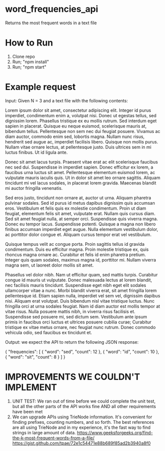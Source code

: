 # word_frequencies_api
Returns the most frequent words in a text file

# How to Run
1. Clone repo
2. Run; "npm install"
3. Run; "npm start"

# Example request

Input: Given N = 3 and a text file with the following contents:

Lorem ipsum dolor sit amet, consectetur adipiscing elit. Integer id purus imperdiet, condimentum enim a, volutpat nisi. Donec ut egestas tellus, sed dignissim lorem. Phasellus tristique ex eu mollis rutrum. Sed interdum eget sapien in placerat. Quisque eu neque euismod, scelerisque mauris at, bibendum tellus. Pellentesque non sem nec dui feugiat posuere. Vivamus ac diam auctor, commodo enim sed, lobortis magna. Nullam nunc risus, hendrerit sed augue ac, imperdiet facilisis libero. Quisque non mollis purus. Nullam vitae ornare lectus, at pellentesque justo. Duis ultrices sem in mi luctus finibus. Ut id ligula ante.

Donec sit amet lacus turpis. Praesent vitae erat ac elit scelerisque faucibus nec sed dui. Suspendisse in imperdiet sapien. Donec efficitur ex lorem, a faucibus urna luctus sit amet. Pellentesque elementum euismod lorem, ac vulputate mauris iaculis quis. Ut in dolor sit amet leo ornare sagittis. Aliquam tincidunt mi vel lacus sodales, in placerat lorem gravida. Maecenas blandit mi auctor fringilla venenatis.

Sed eros justo, tincidunt non ornare at, auctor ut urna. Aliquam pharetra pulvinar sodales. Sed id purus id metus dapibus dignissim quis accumsan eros. Vestibulum et felis quis ex molestie condimentum. Proin ut diam feugiat, elementum felis sit amet, vulputate erat. Nullam quis cursus diam. Sed sit amet feugiat nulla, at semper orci. Suspendisse quis viverra magna. Donec eu tempor lacus. Suspendisse potenti. Quisque a magna non libero finibus accumsan imperdiet eget augue. Nulla elementum vestibulum dolor, ac porttitor dolor congue et. Aliquam cursus tempor erat vel vestibulum.

Quisque tempus velit ac congue porta. Proin sagittis tellus id gravida condimentum. Duis eu efficitur magna. Proin molestie tristique ex, quis rhoncus magna ornare ac. Curabitur et felis id enim pharetra pretium. Integer quis quam sodales, maximus magna id, porttitor mi. Nullam viverra magna sem, ut laoreet dolor mollis sit amet.

Phasellus vel dolor nibh. Nam ut efficitur quam, sed mattis turpis. Curabitur congue id mauris ut vulputate. Donec malesuada lectus at lorem blandit, nec facilisis mauris tincidunt. Suspendisse eget nibh eget elit sodales ullamcorper vitae a nunc. Morbi blandit viverra erat, sit amet fringilla lorem pellentesque id. Etiam sapien nulla, imperdiet vel sem vel, dignissim dapibus nisi. Aliquam erat volutpat. Duis bibendum nisl vitae tristique luctus. Nunc fringilla orci at urna sodales feugiat. Nam id diam auctor est mollis tempor at vitae risus. Nulla posuere mattis nibh, in viverra risus facilisis et. Suspendisse sed posuere mi, sed dictum sem. Vestibulum ante ipsum primis in faucibus orci luctus et ultrices posuere cubilia curae; Curabitur tristique ex vitae metus ornare, nec feugiat nunc rutrum. Donec commodo vehicula odio, sed faucibus ex tincidunt et.


Output: we expect the API to return the following JSON response: 

{
    "frequencies": [
        {
            "word": "sed",
            "count": 12
        },
        {
            "word": "id",
            "count": 10
        },
        {
            "word": "sit",
            "count": 8
        }
    ]
}

# IMPROVEMENTS WE COULDN'T IMPLEMENT
1. UNIT TEST: We ran out of time before we could complete the unit test, but all the other parts of the API works fine AND all other requirements have been met
2. We can upgrade APIs using TrieNode information. It's convenient for finding prefixes, counting numbers, and so forth.
The best references are all using TrieNode and in my experience, it's the fast way to find strings in large amount of data.
https://www.geeksforgeeks.org/find-the-k-most-frequent-words-from-a-file/
https://gist.github.com/tpae/72e1c54471e88b689f85ad2b3940a8f0
